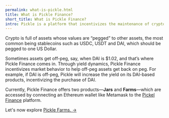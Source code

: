 ```yaml
---
permalink: what-is-pickle.html
title: What is Pickle Finance?
short_title: What is Pickle Finance?
intro: Pickle is a platform that incentivizes the maintenance of crypto asset pegs through yield-generating products.
---
```


Crypto is full of assets whose values are “pegged” to other assets, the most common  being  stablecoins such as USDC, USDT and DAI, which should be pegged to one US Dollar. 

Sometimes assets get off-peg, say, when DAI is $1.02, and that’s where Pickle Finance comes in. Through yield dynamics, Pickle Finance incentivizes market behavior to help off-peg assets get back on peg. For example, if DAI is off-peg, Pickle will increase the yield on its DAI-based products, incentivizing the purchase of DAI.

Currently, Pickle Finance offers two products—**Jars** and **Farms**—which are accessed by connecting an Ethereum wallet like Metamask to the [Pickel Finance](https://pickle.finance) platform.

Let's now explore [Pickle Farms. →](/farms.html)